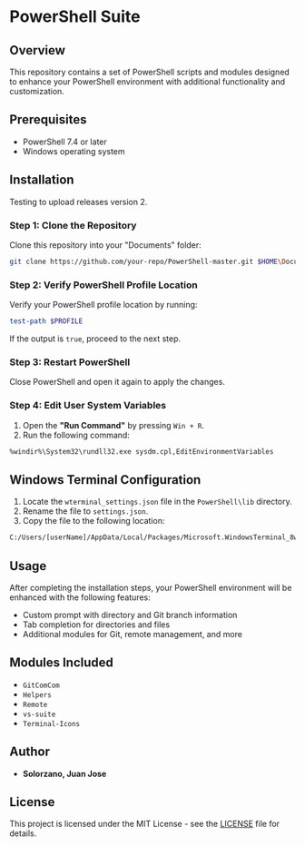 # PowerShell Suite

## Overview
This repository contains a set of PowerShell scripts and modules designed to enhance your PowerShell environment with additional functionality and customization.

## Prerequisites
- PowerShell 7.4 or later
- Windows operating system

## Installation

Testing to upload releases version 2.

### Step 1: Clone the Repository
Clone this repository into your "Documents" folder:
```sh
git clone https://github.com/your-repo/PowerShell-master.git $HOME\Documents\PowerShell-master
```

### Step 2: Verify PowerShell Profile Location
Verify your PowerShell profile location by running:
```powershell
test-path $PROFILE
```
If the output is `true`, proceed to the next step.

### Step 3: Restart PowerShell
Close PowerShell and open it again to apply the changes.

### Step 4: Edit User System Variables
1. Open the **"Run Command"** by pressing `Win + R`.
2. Run the following command:
```sh
%windir%\System32\rundll32.exe sysdm.cpl,EditEnvironmentVariables
```

## Windows Terminal Configuration
1. Locate the `wterminal_settings.json` file in the `PowerShell\lib` directory.
2. Rename the file to `settings.json`.
3. Copy the file to the following location:
```sh
C:/Users/[userName]/AppData/Local/Packages/Microsoft.WindowsTerminal_8wekyb3d8bbwe/LocalState/
```

## Usage
After completing the installation steps, your PowerShell environment will be enhanced with the following features:
- Custom prompt with directory and Git branch information
- Tab completion for directories and files
- Additional modules for Git, remote management, and more

## Modules Included
- `GitComCom`
- `Helpers`
- `Remote`
- `vs-suite`
- `Terminal-Icons`

## Author
- **Solorzano, Juan Jose**

## License
This project is licensed under the MIT License - see the [LICENSE](LICENSE) file for details.
